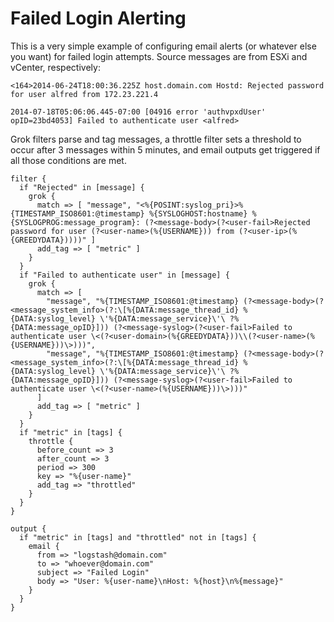 Failed Login Alerting
===============

This is a very simple example of configuring email alerts (or whatever else you want) for failed login attempts. Source messages are from ESXi and vCenter, respectively:

	<164>2014-06-24T18:00:36.225Z host.domain.com Hostd: Rejected password for user alfred from 172.23.221.4
	
	2014-07-18T05:06:06.445-07:00 [04916 error 'authvpxdUser' opID=23bd4053] Failed to authenticate user <alfred>

Grok filters parse and tag messages, a throttle filter sets a threshold to occur after 3 messages within 5 minutes, and email outputs get triggered if all those conditions are met.

````puppet
filter {
  if "Rejected" in [message] {
    grok {
      match => [ "message", "<%{POSINT:syslog_pri}>%{TIMESTAMP_ISO8601:@timestamp} %{SYSLOGHOST:hostname} %{SYSLOGPROG:message_program}: (?<message-body>(?<user-fail>Rejected password for user (?<user-name>(%{USERNAME})) from (?<user-ip>(%{GREEDYDATA}))))" ]
      add_tag => [ "metric" ]
    }
  }
  if "Failed to authenticate user" in [message] {
    grok {
      match => [
        "message", "%{TIMESTAMP_ISO8601:@timestamp} (?<message-body>(?<message_system_info>(?:\[%{DATA:message_thread_id} %{DATA:syslog_level} \'%{DATA:message_service}\'\ ?%{DATA:message_opID}])) (?<message-syslog>(?<user-fail>Failed to authenticate user \<(?<user-domain>(%{GREEDYDATA}))\\(?<user-name>(%{USERNAME}))\>)))",
        "message", "%{TIMESTAMP_ISO8601:@timestamp} (?<message-body>(?<message_system_info>(?:\[%{DATA:message_thread_id} %{DATA:syslog_level} \'%{DATA:message_service}\'\ ?%{DATA:message_opID}])) (?<message-syslog>(?<user-fail>Failed to authenticate user \<(?<user-name>(%{USERNAME}))\>)))"
      ]
      add_tag => [ "metric" ]
    }
  }
  if "metric" in [tags] {
    throttle {
      before_count => 3
      after_count => 3
      period => 300
      key => "%{user-name}"
      add_tag => "throttled"
    }
  }
}

output {
  if "metric" in [tags] and "throttled" not in [tags] {
    email {
      from => "logstash@domain.com"
      to => "whoever@domain.com"
      subject => "Failed Login"
      body => "User: %{user-name}\nHost: %{host}\n%{message}"
    }
  }
}
````
